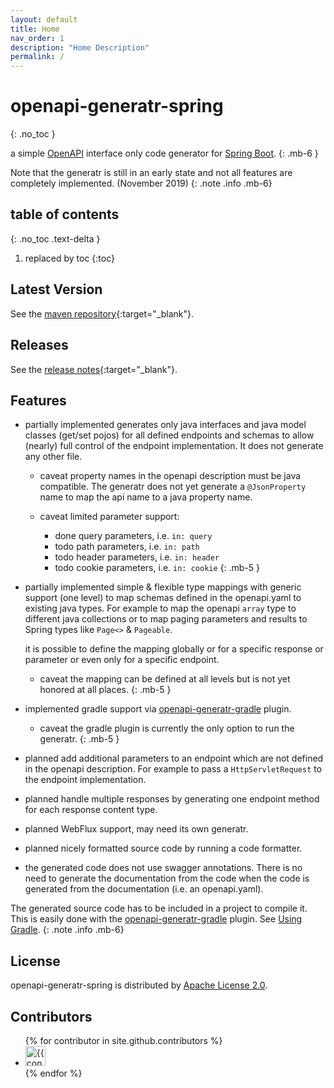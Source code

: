 ```yaml
---
layout: default
title: Home
nav_order: 1
description: "Home Description"
permalink: /
---
```


# openapi-generatr-spring
{: .no_toc }

a simple [OpenAPI][openapi] interface only code generator for [Spring Boot][springboot].
{: .mb-6 }

Note that the generatr is still in an early state and not all features are completely implemented.
(November 2019)
{: .note .info .mb-6}


## table of contents
{: .no_toc .text-delta }

1. replaced by toc
{:toc}

## Latest Version

See the [maven repository][bintray]{:target="_blank"}.

## Releases

See the [release notes][generatr-releases]{:target="_blank"}.

## Features

- <span class="label label-green">partially implemented</span> generates only java interfaces and java model classes
  (get/set pojos) for all defined endpoints and schemas to allow (nearly) full control of the endpoint
   implementation. It does not generate any other file. 
  
  - <span class="label label-red">caveat</span> property names in the openapi description must be java
    compatible. The generatr does not yet generate a `@JsonProperty` name to map the api name to a 
    java property name.

  - <span class="label label-red">caveat</span> limited parameter support:
     - <span class="label label-green">done</span> query parameters, i.e. `in: query`
     - <span class="label label-red">todo</span> path parameters, i.e. `in: path`
     - <span class="label label-red">todo</span> header parameters, i.e. `in: header`
     - <span class="label label-red">todo</span> cookie parameters, i.e. `in: cookie`
{: .mb-5 }

- <span class="label label-green">partially implemented</span> simple & flexible type mappings with generic support
  (one level) to map schemas defined in the openapi.yaml to existing java types. For example to map the openapi
  `array` type to different java collections or to map paging parameters and results to Spring types like `Page<>`
   & `Pageable`.
   
  it is possible to define the mapping globally or for a specific response or parameter or even only for a specific
  endpoint. 

  - <span class="label label-red">caveat</span> the mapping can be defined at all levels but is not yet honored
    at all places.
{: .mb-5 }
    
- <span class="label label-green">implemented</span> gradle support via [openapi-generatr-gradle][generatr-gradle] plugin.

  - <span class="label label-red">caveat</span> the gradle plugin is currently the only option to run the
  generatr.
{: .mb-5 }


- <span class="label label-yellow">planned</span> add additional parameters to an endpoint which are not defined in
  the openapi description. For example to pass a `HttpServletRequest` to the endpoint implementation.
 
- <span class="label label-yellow">planned</span> handle multiple responses by generating one endpoint method for
  each response content type.
 
- <span class="label label-yellow">planned</span> WebFlux support, may need its own generatr. 

- <span class="label label-yellow">planned</span> nicely formatted source code by running a code formatter.

- the generated code does not use swagger annotations. There is no need to generate the documentation from the code
  when the code is generated from the documentation (i.e. an openapi.yaml). 


The generated source code has to be included in a project to compile it. This is easily done
with the [openapi-generatr-gradle][generatr-gradle] plugin. See [Using Gradle][docs-gradle].
{: .note .info .mb-6}

## License

openapi-generatr-spring  is distributed by [Apache License 2.0][license].

## Contributors

<ul class="list-style-none">
{% for contributor in site.github.contributors %}
  <li class="d-inline-block mr-1">
     <a href="{{ contributor.html_url }}"><img src="{{ contributor.avatar_url }}" width="32" height="32" alt="{{ contributor.login }}"/></a>
  </li>
{% endfor %}
</ul>

[docs-gradle]: /openapi-generatr-spring/gradle.html

[bintray]: https://bintray.com/hauner/openapi-generatr
[generatr-gradle]: https://github.com/hauner/openapi-generatr-gradle
[generatr-releases]: https://github.com/hauner/openapi-generatr-spring/releases

[openapi]: https://www.openapis.org/
[springboot]: https://spring.io/projects/spring-boot
[license]: http://www.apache.org/licenses/LICENSE-2.0.txt
